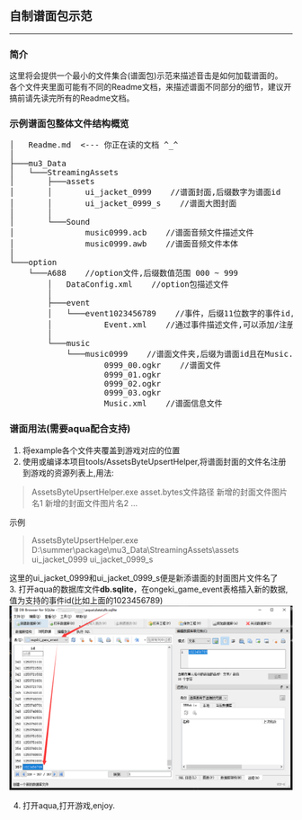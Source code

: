 ## 自制谱面包示范
----
### 简介
这里将会提供一个最小的文件集合(谱面包)示范来描述音击是如何加载谱面的。<br>
各个文件夹里面可能有不同的Readme文档，来描述谱面不同部分的细节，建议开搞前请先读完所有的Readme文档。

### 示例谱面包整体文件结构概览
<pre>
│   Readme.md  <--- 你正在读的文档 ^_^
│
├───mu3_Data 
│   └───StreamingAssets
│       ├───assets
│       │       ui_jacket_0999    //谱面封面,后缀数字为谱面id
│       │       ui_jacket_0999_s    //谱面大图封面
│       │
│       └───Sound
│               music0999.acb    //谱面音频文件描述文件
│               music0999.awb    //谱面音频文件本体
│
└───option
    └───A688    //option文件,后缀数值范围 000 ~ 999
        │   DataConfig.xml    //option包描述文件
        │
        ├───event
        │   └───event1023456789    //事件，后缀11位数字的事件id,且不能和其他已有事件id冲突
        │           Event.xml    //通过事件描述文件,可以添加/注册谱面文件及内容(但需要服务器支持)
        │
        └───music 
            └───music0999    //谱面文件夹,后缀为谱面id且在Music.xml钦定
                    0999_00.ogkr    //谱面文件
                    0999_01.ogkr
                    0999_02.ogkr   
                    0999_03.ogkr
                    Music.xml    //谱面信息文件
</pre>

### 谱面用法(需要aqua配合支持)

1. 将example各个文件夹覆盖到游戏对应的位置
2. 使用或编译本项目tools/AssetsByteUpsertHelper,将谱面封面的文件名注册到游戏的资源列表上,用法:

> AssetsByteUpsertHelper.exe asset.bytes文件路径 新增的封面文件图片名1 新增的封面文件图片名2 ...

示例

> AssetsByteUpsertHelper.exe D:\\summer\\package\\mu3_Data\\StreamingAssets\\assets ui_jacket_0999 ui_jacket_0999_s

这里的ui_jacket_0999和ui_jacket_0999_s便是新添谱面的封面图片文件名了<br>
3. 打开aqua的数据库文件**db.sqlite**，在ongeki_game_event表格插入新的数据,值为支持的事件id(比如上面的1023456789)
![](./readme_img/1.png)

4. 打开aqua,打开游戏,enjoy.


